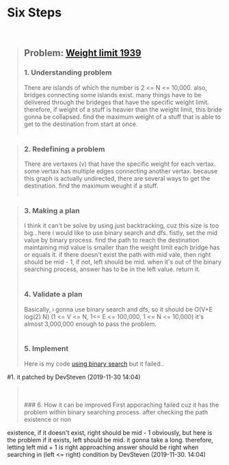 # Six Steps
<br />

> ## Problem: [Weight limit 1939](https://www.acmicpc.net/problem/1939)
>
> ### 1. Understanding problem
>  There are islands of which the number is 2 <= N <= 10,000. also, bridges connecting some islands exist.
  many things have to be delivered through the brideges that have the specific weight limit. therefore, if weight of
  a stuff is heavier than the weight limit, this bride gonna be collapsed. find the maximum weight of a stuff that is able to
  get to the destination from start at once. 
> <br />
> <br />

> ### 2. Redefining a problem
>  There are vertaxes (v) that have the specific weight for each vertax. some vertax has multiple edges connecting 
  another vertax. because this graph is actually undirected, there are several ways to get the destination. find the maximum
  weught if a stuff.
> <br />
> <br />

> ### 3. Making a plan
>  I think it can't be solve by using just backtracking, cuz this size is too big.. here i would like to use binary search and
  dfs. fistly, set the mid value by binary process. find the path to reach the destination maintaining mid value is smaller than 
  the weight limit each bridge has or equals it. if there doesn't exist the path with mid vale, then right should be mid - 1,
  if not, left should be mid. when it's out of the binary searching process, answer has to be in the left value.
  return it.
> <br />
> <br />
> ### 4. Validate a plan
>  Basically, i gonna use binary search and dfs, so it should be O(V+E log(2) N) (1 <= V <= N, 1<= E <= 100,000, 1 <= N <= 10,000)
  it's almost 3,000,000 enough to pass the problem.
> <br />
> <br />
> ### 5. Implement
>  Here is my code [using binary search](https://github.com/DevStevenLee/Algorithm/blob/master/BinarySearch/WeightLimit_1939/WeightLimit_1939.java) but it failed..

   #1. it patched by DevSteven (2019-11-30 14:04)
> <br /> 
> <br />
> ### 6. How it can be improved
>  First apporaching failed cuz it has the problem within binary searching process. after checking the path existence or non
  existence, if it doesn't exist, right should be mid - 1 obviously, but here is the problem if it exists, left should be
  mid. it gonna take a long. therefore, letting left mid + 1 is right approaching answer should be right when searching in
  (left <= right) condition  by DevSteven (2019-11-30. 14:04)
  

